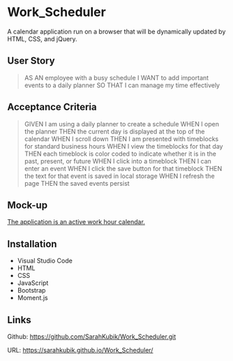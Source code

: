 # Work_Scheduler

A calendar application run on a browser that will be dynamically updated by HTML, CSS, and jQuery.

## User Story

>AS AN employee with a busy schedule
>I WANT to add important events to a daily planner
>SO THAT I can manage my time effectively

## Acceptance Criteria

>GIVEN I am using a daily planner to create a schedule
>WHEN I open the planner
>THEN the current day is displayed at the top of the calendar
>WHEN I scroll down
>THEN I am presented with timeblocks for standard business hours
>WHEN I view the timeblocks for that day
>THEN each timeblock is color coded to indicate whether it is in the past, present, or future
>WHEN I click into a timeblock
>THEN I can enter an event
>WHEN I click the save button for that timeblock
>THEN the text for that event is saved in local storage
>WHEN I refresh the page
>THEN the saved events persist

## Mock-up

[The application is an active work hour calendar.](.\assets\images\worksched.JPG)

## Installation

* Visual Studio Code
* HTML
* CSS
* JavaScript
* Bootstrap
* Moment.js

## Links

Github: <https://github.com/SarahKubik/Work_Scheduler.git>

URL: <https://sarahkubik.github.io/Work_Scheduler/>
